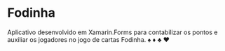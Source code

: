 # Fodinha
Aplicativo desenvolvido em Xamarin.Forms para contabilizar os pontos e auxiliar os jogadores no jogo de cartas Fodinha. :spades: :diamonds: :clubs: :hearts:

